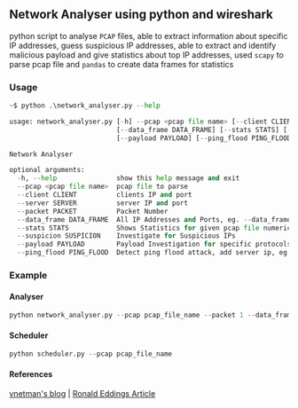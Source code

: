 ## Network Analyser using python and wireshark
python script to analyse `PCAP` files, able to extract information about specific IP addresses, guess suspicious IP addresses, able to extract and identify malicious payload and give statistics about top IP addresses, used `scapy` to parse pcap file and `pandas` to create data frames for statistics

### Usage
```python
~$ python .\network_analyser.py --help

usage: network_analyser.py [-h] --pcap <pcap file name> [--client CLIENT] [--server SERVER] [--packet PACKET]
                           [--data_frame DATA_FRAME] [--stats STATS] [--suspicion SUSPICION] 
                           [--payload PAYLOAD] [--ping_flood PING_FLOOD]

Network Analyser

optional arguments:
  -h, --help               show this help message and exit
  --pcap <pcap file name>  pcap file to parse
  --client CLIENT          clients IP and port
  --server SERVER          server IP and port
  --packet PACKET          Packet Number
  --data_frame DATA_FRAME  All IP Addresses and Ports, eg. --data_frame src,dst
  --stats STATS            Shows Statistics for given pcap file numerical or graphical, eg. --stats num,graph
  --suspicion SUSPICION    Investigate for Suspicious IPs
  --payload PAYLOAD        Payload Investigation for specific protocols, eg. --payload get,post
  --ping_flood PING_FLOOD  Detect ping flood attack, add server ip, eg. --ping_flood server_IP
```
### Example
#### Analyser
```python 
python network_analyser.py --pcap pcap_file_name --packet 1 --data_frame src,dst,sport,dport --stats num,graph --suspicion true --payload get,post --ping_flood server_IP
```
#### Scheduler
```python 
python scheduler.py --pcap pcap_file_name 
```

#### References 
[vnetman's blog](https://vnetman.github.io/pcap/python/pyshark/scapy/libpcap/2018/10/25/analyzing-packet-captures-with-python-part-1.html) |
[Ronald Eddings Article](https://medium.com/hackervalleystudio/learning-packet-analysis-with-data-science-5356a3340d4e)
